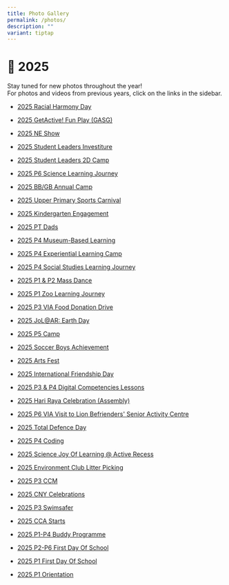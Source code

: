 ```yaml
---
title: Photo Gallery
permalink: /photos/
description: ""
variant: tiptap
---
```

<h1>📸 2025</h1>
<p>Stay tuned for new photos throughout the year!
<br>For photos and videos from previous years, click on the links in the sidebar.</p>
<ul data-tight="true" class="tight">
<li>
<p><a href="https://photos.app.goo.gl/i9hHe4YoVF54hnBt9" rel="noopener nofollow" target="_blank">2025 Racial Harmony Day</a>
</p>
</li>
<li>
<p><a href="https://photos.app.goo.gl/2v8sP9EMWv7mR7nCA" rel="noopener nofollow" target="_blank">2025 GetActive! Fun Play (GASG)</a>
</p>
</li>
<li>
<p><a href="https://photos.app.goo.gl/L4GFD6JPUhBtDf3u7" rel="noopener nofollow" target="_blank">2025 NE Show</a>
</p>
</li>
<li>
<p><a href="https://photos.app.goo.gl/MfvL1ti8gTMPY7Cs5" rel="noopener nofollow" target="_blank">2025 Student Leaders Investiture</a>
</p>
</li>
<li>
<p><a href="https://photos.app.goo.gl/dx7ukPrTrnZwJMUZ8" rel="noopener nofollow" target="_blank">2025 Student Leaders 2D Camp</a>
</p>
</li>
<li>
<p><a href="https://photos.app.goo.gl/UhiJUjNLhhVAnvf77" rel="noopener nofollow" target="_blank">2025 P6 Science Learning Journey</a>
</p>
</li>
<li>
<p><a href="https://photos.app.goo.gl/oqk36LjgWsrSexK56" rel="noopener nofollow" target="_blank">2025 BB/GB Annual Camp</a>
</p>
</li>
<li>
<p><a href="https://photos.app.goo.gl/T5YG8yD8bcnFHQoo9" rel="noopener nofollow" target="_blank">2025 Upper Primary Sports Carnival</a>
</p>
</li>
<li>
<p><a href="https://photos.app.goo.gl/JdgZ9ytmrPvtgEMz9" rel="noopener nofollow" target="_blank">2025 Kindergarten Engagement</a>
</p>
</li>
<li>
<p><a href="https://photos.app.goo.gl/pfzc1HGCSc1crB6R9" rel="noopener nofollow" target="_blank">2025 PT Dads</a>
</p>
</li>
<li>
<p><a href="https://photos.app.goo.gl/kezan2NDHE7GSWd89" rel="noopener nofollow" target="_blank">2025 P4 Museum-Based Learning</a>
</p>
</li>
<li>
<p><a href="https://photos.app.goo.gl/V2TrQkFnzdnmp7Sd8" rel="noopener nofollow" target="_blank">2025 P4 Experiential Learning Camp</a>
</p>
</li>
<li>
<p><a href="https://photos.app.goo.gl/ZssC1qg2QPDXABoQ8" rel="noopener nofollow" target="_blank">2025 P4 Social Studies Learning Journey</a>
</p>
</li>
<li>
<p><a href="https://photos.app.goo.gl/UUS9yDDfDoWeg33i8" rel="noopener nofollow" target="_blank">2025 P1 &amp; P2 Mass Dance</a>
</p>
</li>
<li>
<p><a href="https://photos.app.goo.gl/tBQLNLE1KWHTHn2o8" rel="noopener nofollow" target="_blank">2025 P1 Zoo Learning Journey</a>
</p>
</li>
<li>
<p><a href="https://photos.app.goo.gl/6teG3bbaKqaLerdt9" rel="noopener nofollow" target="_blank">2025 P3 VIA Food Donation Drive</a>
</p>
</li>
<li>
<p><a href="https://photos.app.goo.gl/SsMTenvmNkY7qn169" rel="noopener nofollow" target="_blank">2025 JoL@AR: Earth Day</a>
</p>
</li>
<li>
<p><a href="https://photos.app.goo.gl/qyp5U9EKztiY76TD9" rel="noopener nofollow" target="_blank">2025 P5 Camp</a>
</p>
</li>
<li>
<p><a href="https://photos.app.goo.gl/RjfbvZdpYqUuYrY46" rel="noopener nofollow" target="_blank">2025 Soccer Boys Achievement</a>
</p>
</li>
<li>
<p><a href="https://photos.app.goo.gl/E3mmKBAhutLRLXeN9" rel="noopener nofollow" target="_blank">2025 Arts Fest</a>
</p>
</li>
<li>
<p><a href="https://photos.app.goo.gl/EgJwNgDRZozdLRvs8" rel="noopener nofollow" target="_blank">2025 International Friendship Day</a>
</p>
</li>
<li>
<p><a href="https://photos.app.goo.gl/3Lc6ggdWyQ8Eq7LS6" rel="noopener nofollow" target="_blank">2025 P3 &amp; P4 Digital Competencies Lessons</a>
</p>
</li>
<li>
<p><a href="https://photos.app.goo.gl/kUsmcwrixwe9KHXFA" rel="noopener nofollow" target="_blank">2025 Hari Raya Celebration (Assembly)</a>
</p>
</li>
<li>
<p><a href="https://photos.app.goo.gl/mxybDeQWcH2g57oz6" rel="noopener nofollow" target="_blank">2025 P6 VIA Visit to Lion Befrienders' Senior Activity Centre</a>
</p>
</li>
<li>
<p><a href="https://photos.app.goo.gl/7Qdbgc8NS1pTqKeGA" rel="noopener nofollow" target="_blank">2025 Total Defence Day</a>
</p>
</li>
<li>
<p><a href="https://photos.app.goo.gl/gTKMenXJhstp2M2L8" rel="noopener nofollow" target="_blank">2025 P4 Coding</a>
</p>
</li>
<li>
<p><a href="https://photos.app.goo.gl/tdFi2oMeaiRZjGaj8" rel="noopener nofollow" target="_blank">2025 Science Joy Of Learning @ Active Recess</a>
</p>
</li>
<li>
<p><a href="https://photos.app.goo.gl/Hj1njM7EQVmruwzF9" rel="noopener nofollow" target="_blank">2025 Environment Club Litter Picking</a>
</p>
</li>
<li>
<p><a href="https://photos.app.goo.gl/55jBf8myVmLWDUkr9" rel="noopener nofollow" target="_blank">2025 P3 CCM</a>
</p>
</li>
<li>
<p><a href="https://photos.app.goo.gl/CSLh14yvX8ZrArW36" rel="noopener nofollow" target="_blank">2025 CNY Celebrations</a>
</p>
</li>
<li>
<p><a href="https://photos.app.goo.gl/a7vSzh3qQVayEw6r8" rel="noopener nofollow" target="_blank">2025 P3 Swimsafer</a>
</p>
</li>
<li>
<p><a href="https://photos.app.goo.gl/EcRLEbU15K9tt2iE9" rel="noopener nofollow" target="_blank">2025 CCA Starts</a>
</p>
</li>
<li>
<p><a href="https://photos.app.goo.gl/UC4crgyZqWrf2LY76" rel="noopener nofollow" target="_blank">2025 P1-P4 Buddy Programme</a>
</p>
</li>
<li>
<p><a href="https://photos.app.goo.gl/RabT8VCjFKt3JFWq8" rel="noopener nofollow" target="_blank">2025 P2-P6 First Day Of School</a>
</p>
</li>
<li>
<p><a href="https://photos.app.goo.gl/r7daoVZdnYoeCVgn9" rel="noopener nofollow" target="_blank">2025 P1 First Day Of School</a>
</p>
</li>
<li>
<p><a href="https://photos.app.goo.gl/TJDh93tfdyyGTp2PA" rel="noopener nofollow" target="_blank">2025 P1 Orientation</a>
</p>
</li>
</ul>
<p></p>